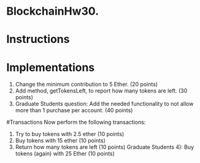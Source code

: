# BlockchainHw30.
# Instructions

# Implementations
1) Change the minimum contribution to 5 Ether. (20 points)
2) Add method, getTokensLeft, to report how many tokens are left. (30 points)
3) Graduate Students question: Add the needed functionality to not allow more than 1 purchase per account. (40 points)

#Transactions
  Now perform the following transactions:
  1) Try to buy tokens with 2.5 ether (10 points)
  2) Buy tokens with 15 ether (10 points)
  3) Return how many tokens are left (10 points)
  Graduate Students 4): Buy tokens (again) with 25 Ether (10 points)

